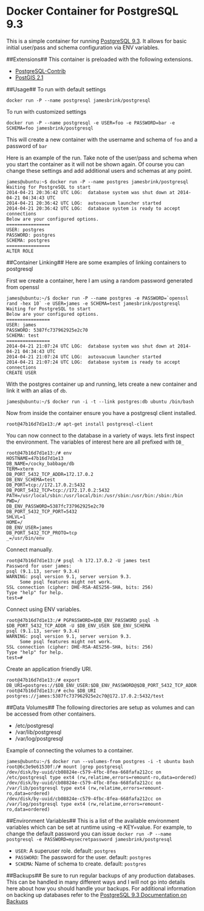 Docker Container for PostgreSQL 9.3
=================

This is a simple container for running [PostgreSQL 9.3](http://www.postgresql.org/).
It allows for basic initial user/pass and schema configuration via ENV variables.

##Extensions##
This container is preloaded with the following extensions.

* [PostgreSQL-Contrib](http://www.postgresql.org/docs/9.3/static/contrib.html)
* [PostGIS 2.1](http://postgis.net/)


##Usage##
To run with default settings

```
docker run -P --name postgresql jamesbrink/postgresql
```

To run with customized settings

```
docker run -P --name postgresql -e USER=foo -e PASSWORD=bar -e SCHEMA=foo jamesbrink/postgresql
```
This will create a new container with the username and schema of `foo` and a password of `bar`


Here is an example of the run. Take note of the user/pass and schema when you start the container as it will not be shown again. Of course you can change these settings and add additional users and schemas at any point.


    james@ubuntu:~$ docker run -P --name postgres jamesbrink/postgresql
    Waiting for PostgreSQL to start
    2014-04-21 20:36:42 UTC LOG:  database system was shut down at 2014-04-21 04:34:43 UTC
    2014-04-21 20:36:42 UTC LOG:  autovacuum launcher started
    2014-04-21 20:36:42 UTC LOG:  database system is ready to accept connections
    Below are your configured options.
    ================
    USER: postgres
    PASSWORD: postgres
    SCHEMA: postgres
    ================
    ALTER ROLE


##Container Linking##
Here are some examples of linking containers to postgresql

First we create a container, here I am using a random password generated from openssl

    james@ubuntu:~/$ docker run -P --name postgres -e PASSWORD=`openssl rand -hex 10` -e USER=james -e SCHEMA=test jamesbrink/postgresql
    Waiting for PostgreSQL to start
    Below are your configured options.
    ================
    USER: james
    PASSWORD: 5387fc737962925e2c70
    SCHEMA: test
    ================
    2014-04-21 21:07:24 UTC LOG:  database system was shut down at 2014-04-21 04:34:43 UTC
    2014-04-21 21:07:24 UTC LOG:  autovacuum launcher started
    2014-04-21 21:07:24 UTC LOG:  database system is ready to accept connections
    CREATE USER

With the postgres container up and running, lets create a new container and link it with an alias of `db`.

    james@ubuntu:~/$ docker run -i -t --link postgres:db ubuntu /bin/bash
    
Now from inside the container ensure you have a postgresql client installed.

    root@47b16d7d1e13:/# apt-get install postgresql-client
    
You can now connect to the database in a variety of ways. lets first inspect the environment. The variables of interest here are all prefixed with `DB_`

    root@47b16d7d1e13:/# env
    HOSTNAME=47b16d7d1e13
    DB_NAME=/cocky_babbage/db
    TERM=xterm
    DB_PORT_5432_TCP_ADDR=172.17.0.2
    DB_ENV_SCHEMA=test
    DB_PORT=tcp://172.17.0.2:5432
    DB_PORT_5432_TCP=tcp://172.17.0.2:5432
    PATH=/usr/local/sbin:/usr/local/bin:/usr/sbin:/usr/bin:/sbin:/bin
    PWD=/
    DB_ENV_PASSWORD=5387fc737962925e2c70
    DB_PORT_5432_TCP_PORT=5432
    SHLVL=1
    HOME=/
    DB_ENV_USER=james
    DB_PORT_5432_TCP_PROTO=tcp
    _=/usr/bin/env

Connect manually.

    root@47b16d7d1e13:/# psql -h 172.17.0.2 -U james test
    Password for user james: 
    psql (9.1.13, server 9.3.4)
    WARNING: psql version 9.1, server version 9.3.
         Some psql features might not work.
    SSL connection (cipher: DHE-RSA-AES256-SHA, bits: 256)
    Type "help" for help.
    test=# 

Connect using ENV variables.

    root@47b16d7d1e13:/# PGPASSWORD=$DB_ENV_PASSWORD psql -h $DB_PORT_5432_TCP_ADDR -U $DB_ENV_USER $DB_ENV_SCHEMA
    psql (9.1.13, server 9.3.4)
    WARNING: psql version 9.1, server version 9.3.
         Some psql features might not work.
    SSL connection (cipher: DHE-RSA-AES256-SHA, bits: 256)
    Type "help" for help.
    test=# 
    
Create an application friendly URI.

    root@47b16d7d1e13:/# export DB_URI=postgres://$DB_ENV_USER:$DB_ENV_PASSWORD@$DB_PORT_5432_TCP_ADDR:$DB_PORT_5432_TCP_PORT/$DB_ENV_SCHEMA
    root@47b16d7d1e13:/# echo $DB_URI
    postgres://james:5387fc737962925e2c70@172.17.0.2:5432/test

##Data Volumes##
The following directories are setup as volumes and can be accessed from other containers.

* /etc/postgresql
* /var/lib/postgresql
* /var/log/postgresql
 
Example of connecting the volumes to a container.


    james@ubuntu:~/$ docker run --volumes-from postgres -i -t ubuntu bash
    root@6c3e9e61530f:/# mount |grep postgresql
    /dev/disk/by-uuid/cb08824e-c579-4fbc-8fea-668fafa212cc on /etc/postgresql type ext4 (rw,relatime,errors=remount-ro,data=ordered)
    /dev/disk/by-uuid/cb08824e-c579-4fbc-8fea-668fafa212cc on /var/lib/postgresql type ext4 (rw,relatime,errors=remount-ro,data=ordered)
    /dev/disk/by-uuid/cb08824e-c579-4fbc-8fea-668fafa212cc on /var/log/postgresql type ext4 (rw,relatime,errors=remount-ro,data=ordered)
    

    
##Environment Variables##
This is a list of the available environment variables which can be set at runtime using -e KEY=value.
For example, to change the default password you can issue `docker run -P --name postgresql -e PASSWORD=mysecretpassword jamesbrink/postgresql`

* `USER`: A superuser role. default: `postgres`
* `PASSWORD`: The password for the user. default: `postgres`
* `SCHEMA`: Name of schema to create. default: `postgres`

##Backups##
Be sure to run regular backups of any production databases. This can be handled in many different ways and I will not go into details here about how you should handle your backups. For additional information on backing up databases refer to the [PostgreSQL 9.3 Documentation on Backups](http://www.postgresql.org/docs/9.3/static/backup.html)

